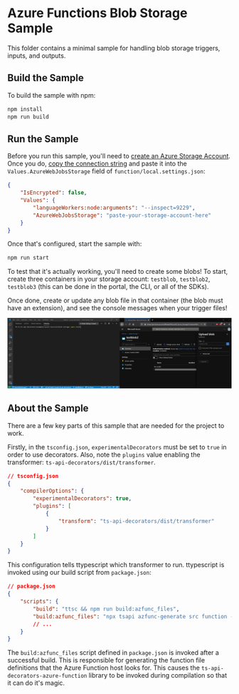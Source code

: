 # Azure Functions Blob Storage Sample
This folder contains a minimal sample for handling blob storage triggers, inputs, and outputs.

## Build the Sample
To build the sample with npm:
```bash
npm install
npm run build
```

## Run the Sample
Before you run this sample, you'll need to [create an Azure Storage Account](https://docs.microsoft.com/azure/storage/common/storage-account-create?tabs=azure-portal). Once you do, [copy the connection string](https://docs.microsoft.com/azure/storage/common/storage-configure-connection-string) and paste it into the `Values.AzureWebJobsStorage` field of `function/local.settings.json`:

```json
{
	"IsEncrypted": false,
	"Values": {
		"languageWorkers:node:arguments": "--inspect=9229",
		"AzureWebJobsStorage": "paste-your-storage-account-here"
	}
}
```

Once that's configured, start the sample with:
```bash
npm run start
```

To test that it's actually working, you'll need to create some blobs! To start, create three containers in your storage account: `testblob`, `testblob2`, `testblob3` (this can be done in the portal, the CLI, or all of the SDKs).

Once done, create or update any blob file in that container (the blob must have an extension), and see the console messages when your trigger files!

![Sample run showing a user uploading a file with name `package.json` to Azure Storage and the Azure Function binding firing.](./sample-run.gif)

## About the Sample
There are a few key parts of this sample that are needed for the project to work.

Firstly, in the `tsconfig.json`, `experimentalDecorators` must be set to `true` in order to use decorators. Also, note the `plugins` value enabling the transformer: `ts-api-decorators/dist/transformer`.
```json
// tsconfig.json
{
    "compilerOptions": {
        "experimentalDecorators": true,
        "plugins": [
            {
                "transform": "ts-api-decorators/dist/transformer"
            }
        ]
    }
}
```

This configuration tells ttypescript which transformer to run. ttypescript is invoked using our build script from `package.json`:
```json
// package.json
{
    "scripts": {
        "build": "ttsc && npm run build:azfunc_files",
        "build:azfunc_files": "npx tsapi azfunc-generate src function --tsconfig ./tsconfig.json"
        // ...
    }
}
```

The `build:azfunc_files` script defined in `package.json` is invoked after a successful build. This is responsible for generating the function file definitions that the Azure Function host looks for. This causes the `ts-api-decorators-azure-function` library to be invoked during compilation so that it can do it's magic.
